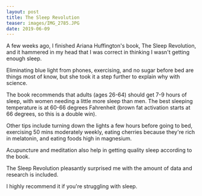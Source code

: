 ```yaml
---
layout: post
title: The Sleep Revolution
teaser: images/IMG_2785.JPG
date: 2019-06-09
---
```

A few weeks ago, I finished Ariana Huffington's book, The Sleep Revolution, and it hammered in my head that I was correct in thinking I wasn't getting enough sleep.

Eliminating blue light from phones, exercising, and no sugar before bed are things most of know, but she took it a step further to explain why with science.

The book recommends that adults (ages 26-64) should get 7-9 hours of sleep, with women needing a little more sleep than men. The best sleeping temperature is at 60-66 degrees Fahrenheit (brown fat activation starts at 66 degrees, so this is a double win).

Other tips include turning down the lights a few hours before going to bed, exercising 50 mins moderately weekly, eating cherries because they're rich in melatonin, and eating foods high in magnesium.

Acupuncture and meditation also help in getting quality sleep according to the book.

The Sleep Revolution pleasantly surprised me with the amount of data and research is included.

I highly recommend it if you're struggling with sleep.
